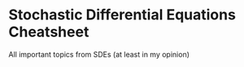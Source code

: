 # Stochastic Differential Equations Cheatsheet

All important topics from SDEs (at least in my opinion)

